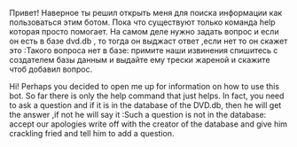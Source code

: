 Привет! Наверное ты решил открыть меня для поиска информации как пользоваться этим ботом.
Пока что существуют только команда help которая просто помогает.
На самом деле нужно задать вопрос и если он есть в базе dvd.db , то тогда он выджаст ответ ,если нет то он скажет это :Такого вопроса нет в базе: примите наши извинения спишитесь с создателем базы данным и выдайте ему трески жареной и скажите чтоб добавил вопрос.

Hi! Perhaps you decided to open me up for information on how to use this bot.
So far there is only the help command that just helps.
In fact, you need to ask a question and if it is in the database of the DVD.db, then he will get the answer ,if not he will say it :Such a question is not in the database: accept our apologies write off with the creator of the database and give him crackling fried and tell him to add a question.

